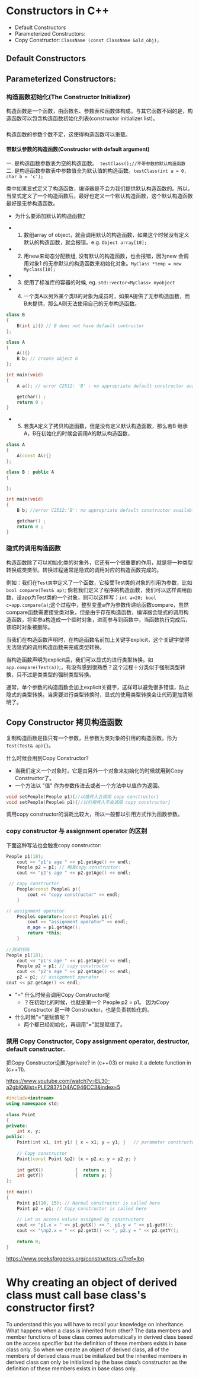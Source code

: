 # Constructors in C++
* Default Constructors
* Parameterized Constructors: 
* Copy Constructor: `ClassName (const ClassName &old_obj);` 

## Default Constructors

## Parameterized Constructors: 

### 构造函数初始化(The Constructor Initializer)
构造函数是一个函数，由函数名、参数表和函数体构成。与其它函数不同的是，构造函数可以包含构造函数初始化列表(constructor initializer list)。

###

构造函数的参数个数不定，这使得构造函数可以重载。

#### 带默认参数的构造函数(Constructor with default argument)

一. 是构造函数参数表为空的构造函数。` testClass();//不带参数的默认构造函数`
二. 是构造函数参数表中参数值全为默认值的构造函数。`testClass(int a = 0, char b = 'c');`

类中如果显式定义了构造函数，编译器是不会为我们提供默认构造函数的。所以，当显式定义了一个构造函数后，最好也定义一个默认构造函数，这个默认构造函数最好是无参构造函数。

* 为什么要添加默认的构造函数[?](https://blog.csdn.net/apacat/article/details/51646713#:~:text=C%2B%2B%20%E9%BB%98%E8%AE%A4%E6%9E%84%E9%80%A0%E5%87%BD%E6%95%B0%E6%98%AF,%E7%9A%84%E5%86%99%E6%B3%95%E5%B0%B1%E6%98%AF%E7%94%A8%E6%88%B7%E5%9C%A8)

- 1. 数组array of object，就会调用默认的构造函数，如果这个时候没有定义默认的构造函数，就会报错。e.g. `Object array[10];`
- 2. 用new来动态分配数组, 没有默认的构造函数，也会报错，因为new 会调用对象1 的无参默认的构造函数来初始化对象。`MyClass *temp = new Myclass[10];`
- 3. 使用了标准库的容器的时候, eg. `std::vector<MyClass> myobject`
- 4. 一个类A以另外某个类B的对象为成员时，如果A提供了无参构造函数，而B未提供，那么A则无法使用自己的无参构造函数。

```cpp
class B
{
    B(int i){} // B does not have default contructor
};

class A
{
    A(){}
    B b; // create object b 
};

int main(void) 
{ 
    A a(); // error C2512: 'B' : no appropriate default constructor available

    getchar() ; 
    return 0 ; 
} 
```

- 5. 若类A定义了拷贝构造函数，但是没有定义默认构造函数，那么若B 继承 A，B在初始化的时候会调用A的默认构造函数，

```cpp
class A
{
    A(const A&){}
};

class B : public A
{
    
};

int main(void) 
{ 
    B b; //error C2512:'B': no appropriate default constructor available

    getchar() ; 
    return 0 ; 
} 
```
### 隐式的调用构造函数

构造函数除了可以初始化类的对象外，它还有一个很重要的作用，就是将一种类型转换成类类型。转换过程通常是隐式的调用对应的构造函数完成的。

例如：我们在`Test类`中定义了一个函数，它接受Test类的对象的引用为参数，比如 `bool compare(Test& ap)`;
倘若我们定义了程序的构造函数，我们可以这样调用函数，设app为Test类的一个对象，则可以这样写：`int a=20; bool c=app.compare(a)`;这个过程中，整型变量a作为参数传递给函数compare，虽然compare函数需要接受类对象，但是由于存在构造函数，编译器会隐式的调用构造函数，将实参a构造成一个临时对象，进而参与到函数中，当函数执行完成后，该临时对象被删除。

当我们在构造函数声明时，在构造函数名前加上关键字explicit，这个关键字使得无法隐式的调用构造函数来完成类型转换。

当构造函数声明为explicit后，我们可以显式的进行类型转换。如`app.compare(Test(a))`;，有没有感到很熟悉？这个过程十分类似于强制类型转换，只不过是类类型的强制类型转换。

通常，单个参数的构造函数会加上explicit关键字，这样可以避免很多错误，防止隐式的类型转换。当需要进行类型转换时，显式的使用类型转换会让代码更加清晰明了。

## Copy Constructor 拷贝构造函数
复制构造函数是指只有一个参数，且参数为类对象的引用的构造函数。形为` Test(Test& ap){}`。

什么时候会用到Copy Constructor? 
* 当我们定义一个对象时，它是由另外一个对象来初始化的时候就用到Copy Constructor了。
* 一个方法以 "值" 作为参数传进去或者一个方法中以值作为返回。
```cpp
void setPeople(People p1){//以值传入会调用 copy constructor}
void setPeople(People& p1){//以引用传入不会调用 copy constructor}
```
调用copy constructor的消耗比较大，所以一般都以引用方式作为函数参数。

### copy constructor 与 assignment operator 的区别
下面这种写法也会触发copy constructor:
```cpp
People p1(18);
	cout << "p1's age " << p1.getAge() << endl;
	People p2 = p1; // 触发copy constructor:
	cout << "p2's age " << p2.getAge() << endl;
```

```cpp
 // copy constructor
    People(const People& p){
        cout << "copy constructor" << endl;
    }

// assignment operator
	People& operator=(const People& p1){
        cout << "assignment operator" << endl;
        m_age = p1.getAge();
        return *this;
    }
    
//测试代码
People p1(18);
    cout << "p1's age " << p1.getAge() << endl;
    People p2 = p1; // copy constructor
    cout << "p2's age " << p2.getAge() << endl;
    p2 = p1; // assignment operator
cout << p2.getAge() << endl; 
```
* "=" 什么时候会调用Copy Constructor呢
    * ？在初始化的时候，也就是第一个 People p2 = p1。
    因为Copy Constructor 是一种 Constructor，也是负责初始化的。
* 什么时候"="是赋值呢？
    * 两个都已经初始化，再调用"="就是赋值了。


### 禁用 Copy Constructor, Copy assignment operator, destructor, default constructor.
把Copy Constructor设置为private? in (c++03)
or make it a delete function in (c++11).

https://www.youtube.com/watch?v=EL30-a2gblQ&list=PLE28375D4AC946CC3&index=5

```cpp
#include<iostream> 
using namespace std; 
  
class Point 
{ 
private: 
    int x, y; 
public: 
    Point(int x1, int y1) { x = x1; y = y1; }   // parameter constructor 
  
    // Copy constructor 
    Point(const Point &p2) {x = p2.x; y = p2.y; } 
  
    int getX()            {  return x; } 
    int getY()            {  return y; } 
}; 
  
int main() 
{ 
    Point p1(10, 15); // Normal constructor is called here 
    Point p2 = p1; // Copy constructor is called here 
  
    // Let us access values assigned by constructors 
    cout << "p1.x = " << p1.getX() << ", p1.y = " << p1.getY(); 
    cout << "\np2.x = " << p2.getX() << ", p2.y = " << p2.getY(); 
  
    return 0; 
}
```

https://www.geeksforgeeks.org/constructors-c/?ref=lbp

# Why creating an object of derived class must call base class's constructor first?
To understand this you will have to recall your knowledge on inheritance. What happens when a class is inherited from other? 
The data members and member functions of base class comes automatically in derived class based on the access specifier but the definition of these members exists in base class only. So when we create an object of derived class, all of the members of derived class must be initialized but the inherited members in derived class can only be initialized by the base class’s constructor as the definition of these members exists in base class only. 



